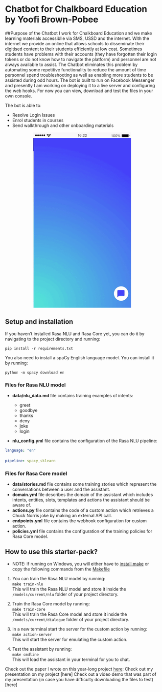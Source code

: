 ﻿# Chatbot for Chalkboard Education by Yoofi Brown-Pobee

##Purpose of the Chatbot
I work for Chalkboard Education and we make learning materials accessiblle via SMS, USSD and the internet. With the internet we provide an online that allows schools to disseminate their digitised content to their students efficiently at low cost. Sometimes students have problems with their accounts (they have forgotten their login tokens or do not know how to navigate the platform) and personnel are not always available to assist. The Chatbot eliminates this problem by automating some repetitive functionality to reduce the amount of time personnel spend troubleshooting as well as enabling more students to be assisted during odd hours. 
The bot is built to run on Facebook Messenger and presently I am working on deploying it to a live server and configuring the web hooks. For now you can view, download and test the files in your own console. 

The bot is able to:
* Resolve Login Issues
* Enrol students in courses
* Send walkthrough and other onboarding materials

<p align="center">
  <img src="./rasa-stack-mockup.gif">
</p>


## Setup and installation

If you haven’t installed Rasa NLU and Rasa Core yet, you can do it by navigating to the project directory and running:  
```
pip install -r requirements.txt
```

You also need to install a spaCy English language model. You can install it by running:

```
python -m spacy download en
```


### Files for Rasa NLU model

- **data/nlu_data.md** file contains training examples of intents: 
	- greet
	- goodbye
	- thanks
	- deny
	- joke
	- login
	
- **nlu_config.yml** file contains the configuration of the Rasa NLU pipeline:  
```yaml
language: "en"

pipeline: spacy_sklearn
```	

### Files for Rasa Core model

- **data/stories.md** file contains some training stories which represent the conversations between a user and the assistant. 
- **domain.yml** file describes the domain of the assistant which includes intents, entities, slots, templates and actions the assistant should be aware of.  
- **actions.py** file contains the code of a custom action which retrieves a Chuck Norris joke by making an external API call.
- **endpoints.yml** file contains the webhook configuration for custom action.  
- **policies.yml** file contains the configuration of the training policies for Rasa Core model.

## How to use this starter-pack?
- NOTE: If running on Windows, you will either have to [install make](http://gnuwin32.sourceforge.net/packages/make.htm) or copy the following commands from the [Makefile](https://github.com/RasaHQ/starter-pack-rasa-stack/blob/master/Makefile)
1. You can train the Rasa NLU model by running:  
```make train-nlu```  
This will train the Rasa NLU model and store it inside the `/models/current/nlu` folder of your project directory.

2. Train the Rasa Core model by running:  
```make train-core```  
This will train the Rasa Core model and store it inside the `/models/current/dialogue` folder of your project directory.

3. In a new terminal start the server for the custom action by running:  
```make action-server```  
This will start the server for emulating the custom action.

4. Test the assistant by running:  
```make cmdline```  
This will load the assistant in your terminal for you to chat.

Check out the paper I wrote on this year-long project [here](www.paper.com):
Check out my presentation on my project [here]
Check out a video demo that was part of my presentation (in case you have difficulty downloading the files to test) [here]

